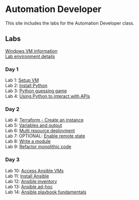# Automation Developer

This site includes the labs for the Automation Developer class.

## Labs
[Windows VM information](VM_access.md)   
[Lab environment details](https://docs.google.com/spreadsheets/d/1gTV6btPeIyyXylRkDn2_LNbWkf9BGU6wsi5eIb-ynLY/edit?usp=sharing)   



### Day 1
Lab 1: [Setup VM](labs/setup.md)   
Lab 2: [Install Python](labs/setup_python.md)   
Lab 3: [Python guessing game](labs/py_guessing-game)    
Lab 4: [Using Python to interact with APIs](labs/py-apis)      

### Day 2
Lab 4: [Terraform - Create an instance](labs/tf-first-instance)    
Lab 5: [Variables and output](labs/tf-variables-and-output)   
Lab 6: [Multi resource deployment](labs/tf-more-variables)   
Lab 7: OPTIONAL: [Enable remote state](labs/tf-remote-state)   
Lab 8: [Write a module](labs/tf-write-module)   
Lab 9: [Refactor monolithic code](labs/tf-refactor)   


### Day 3
Lab 10: [Access Ansible VMs](labs/setup)    
Lab 11: [Install Ansible](labs/setup-ansible)    
Lab 12: [Ansible inventory](labs/inventory)    
Lab 13: [Ansible ad-hoc](labs/ad-hoc)    
Lab 14: [Ansible playbook fundamentals](labs/playbook-fun)    


<!-- ### Day 4
Lab 15: [Ansible Playbook Error Handling](labs/error-handling/)   
Lab 16: [Ansible Templating](labs/templates/)   
Lab 17: [Install Ansible Tower](labs/install-aap/)   


### Day 5
Lab 18: [Ansible roles](labs/roles/)   
Lab 19: [AAP inventory and credentials](labs/aap-inventory-creds-ad-hoc/)   
Lab 20: [AAP projects and jobs](labs/aap-projects-templates-jobs/)   
Lab 21: [Write an Ansible module](labs/gh_module/)    -->
